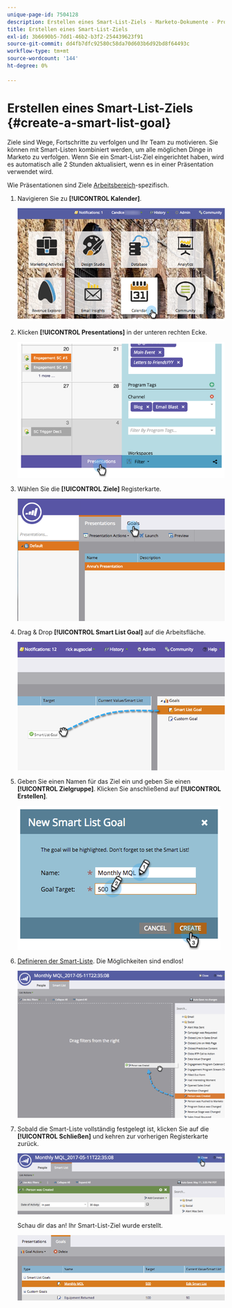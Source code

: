 ```yaml
---
unique-page-id: 7504128
description: Erstellen eines Smart-List-Ziels - Marketo-Dokumente - Produktdokumentation
title: Erstellen eines Smart-List-Ziels
exl-id: 3b6690b5-7dd1-46b2-b3f2-254439623f91
source-git-commit: dd4fb7dfc92580c58da70d603b6d92bd8f64493c
workflow-type: tm+mt
source-wordcount: '144'
ht-degree: 0%

---
```


# Erstellen eines Smart-List-Ziels {#create-a-smart-list-goal}

Ziele sind Wege, Fortschritte zu verfolgen und Ihr Team zu motivieren. Sie können mit Smart-Listen kombiniert werden, um alle möglichen Dinge in Marketo zu verfolgen. Wenn Sie ein Smart-List-Ziel eingerichtet haben, wird es automatisch alle 2 Stunden aktualisiert, wenn es in einer Präsentation verwendet wird.

Wie Präsentationen sind Ziele [Arbeitsbereich](/help/marketo/product-docs/administration/workspaces-and-person-partitions/understanding-workspaces-and-person-partitions.md)-spezifisch.

1. Navigieren Sie zu **[!UICONTROL Kalender]**.

   ![](assets/2017-05-10-15-30-47-1.png)

1. Klicken **[!UICONTROL Presentations]** in der unteren rechten Ecke.

   ![](assets/image2015-3-24-12-3a2-3a55.png)

1. Wählen Sie die **[!UICONTROL Ziele]** Registerkarte.

   ![](assets/image2015-3-26-12-3a25-3a17.png)

1. Drag &amp; Drop **[!UICONTROL Smart List Goal]** auf die Arbeitsfläche.

   ![](assets/image2015-3-24-12-3a47-3a36.png)

1. Geben Sie einen Namen für das Ziel ein und geben Sie einen **[!UICONTROL Zielgruppe]**. Klicken Sie anschließend auf **[!UICONTROL Erstellen]**.

   ![](assets/image2015-3-24-12-3a50-3a6.png)

1. [Definieren der Smart-Liste](/help/marketo/product-docs/core-marketo-concepts/smart-lists-and-static-lists/creating-a-smart-list/find-and-add-filters-to-a-smart-list.md). Die Möglichkeiten sind endlos!

   ![](assets/mql.png)

1. Sobald die Smart-Liste vollständig festgelegt ist, klicken Sie auf die **[!UICONTROL Schließen]** und kehren zur vorherigen Registerkarte zurück.

   ![](assets/mql2.png)

   Schau dir das an! Ihr Smart-List-Ziel wurde erstellt.

   ![](assets/image2015-3-24-13-3a0-3a35.png)
